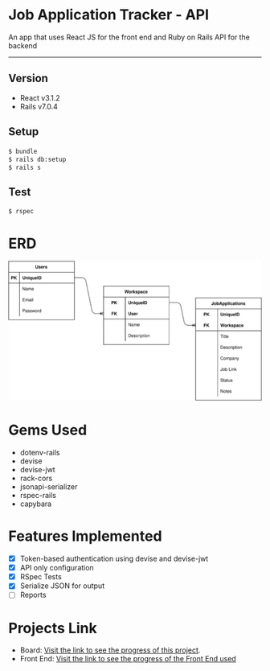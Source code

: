# Job Application Tracker - API

An app that uses React JS for the front end and Ruby on Rails API for the backend

---

## Version
 - React v3.1.2
 - Rails v7.0.4

## Setup
```
$ bundle
$ rails db:setup
$ rails s
```

## Test
```
$ rspec
```

# ERD
![ERD](erd.svg)

# Gems Used
- dotenv-rails
- devise
- devise-jwt
- rack-cors
- jsonapi-serializer
- rspec-rails
- capybara

# Features Implemented
- [x] Token-based authentication using devise and devise-jwt
- [x] API only configuration
- [x] RSpec Tests
- [x] Serialize JSON for output
- [ ] Reports

# Projects Link
- Board: [Visit the link to see the progress of this project](https://github.com/users/jocogum10/projects/3/views/1).
- Front End: [Visit the link to see the progress of the Front End used](https://github.com/jocogum10/job-application-tracker-fe)